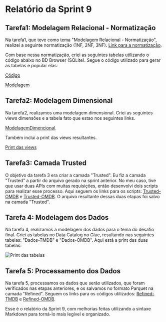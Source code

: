 # Relatório da Sprint 9

## Tarefa1: Modelagem Relacional - Normatização

Na tarefa1, que teve como tema "Modelagem Relacional - Normatização", realizei a seguinte normatização (1NF, 2NF, 3NF). [Link para a normatização](https://github.com/joaoFelipeSales/Programa-Data-Analytics-AWS-CompassUol/blob/main/9-Sprint9-Modelagem/Normaliza%C3%A7%C3%A3o/Tarefa1-Normaliza%C3%A7%C3%A3o.txt).

Com base nessa normatização, criei as seguintes tabelas utilizando o código abaixo no BD Browser (SQLite). Segue o código utilizado para gerar as tabelas e popular elas:

[Código](https://github.com/joaoFelipeSales/Programa-Data-Analytics-AWS-CompassUol/blob/main/9-Sprint9-Modelagem/Normaliza%C3%A7%C3%A3o/Tarefa1-Modelagem%20Relacional-Normaliza%C3%A7%C3%A3o.sql)

[Modelagem](https://github.com/joaoFelipeSales/Programa-Data-Analytics-AWS-CompassUol/blob/main/9-Sprint9-Modelagem/Normaliza%C3%A7%C3%A3o/ModelagemLogica.png)

## Tarefa2: Modelagem Dimensional

Na tarefa2, realizamos uma modelagem dimensional. Criei as seguintes views dimensões e a tabela fato que estao nos seguintes links.

[ModelagemDimencional](https://github.com/joaoFelipeSales/Programa-Data-Analytics-AWS-CompassUol/blob/main/9-Sprint9-Modelagem/Normaliza%C3%A7%C3%A3o/ModelagemDimensional.png). 

Também incluí a print das views resultantes.

[Print das views](https://github.com/joaoFelipeSales/Programa-Data-Analytics-AWS-CompassUol/blob/main/9-Sprint9-Modelagem/Normaliza%C3%A7%C3%A3o/Tarefa2-ModelagemDimensional.sql)

## Tarefa3: Camada Trusted

O objetivo da tarefa 3 era criar a camada "Trusted". Eu fiz a camada "Trusted" a partir do arquivo gerado na sprint anterior. No meu caso, tive que usar duas APIs com muitas requisições, então desenvolvi dois scripts para realizar esse processo. Aqui seguem os links para os scripts: [Trusted-OMDB](link_trusted_omdb) e [Trusted-OMDB](link_trusted_omdb). O arquivo resultante dessas duas etapas foi salvo na camada "Trusted".

## Tarefa 4: Modelagem dos Dados

Na tarefa 4, realizamos a modelagem dos dados para o tema do desafio final. Criei as tabelas no Data Catalog no Glue, resultando nas seguintes tabelas: "Dados-TMDB" e "Dados-OMDB". Aqui está a print das duas tabelas:

![Print das tabelas](link_print_tabelas)

## Tarefa 5: Processamento dos Dados

Na tarefa 5, processamos os dados que serão utilizados, que foram verificados nas etapas anteriores, e os salvamos no formato Parquet na camada "Refined". Seguem os links para os códigos utilizados: [Refined-TMDB](link_refined_tmdb) e [Refined-OMDB](link_refined_omdb).

Esse é o relatório da Sprint 9, com melhorias feitas utilizando a sintaxe Markdown para torná-lo mais legível e organizado.
